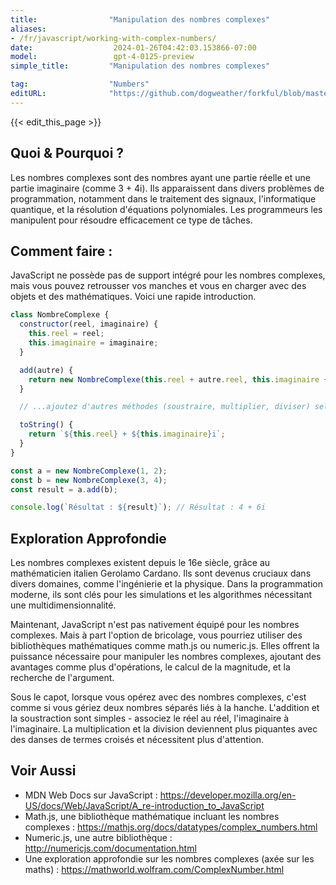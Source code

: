 ```yaml
---
title:                "Manipulation des nombres complexes"
aliases:
- /fr/javascript/working-with-complex-numbers/
date:                  2024-01-26T04:42:03.153866-07:00
model:                 gpt-4-0125-preview
simple_title:         "Manipulation des nombres complexes"

tag:                  "Numbers"
editURL:              "https://github.com/dogweather/forkful/blob/master/content/fr/javascript/working-with-complex-numbers.md"
---
```


{{< edit_this_page >}}

## Quoi & Pourquoi ?
Les nombres complexes sont des nombres ayant une partie réelle et une partie imaginaire (comme 3 + 4i). Ils apparaissent dans divers problèmes de programmation, notamment dans le traitement des signaux, l'informatique quantique, et la résolution d'équations polynomiales. Les programmeurs les manipulent pour résoudre efficacement ce type de tâches.

## Comment faire :
JavaScript ne possède pas de support intégré pour les nombres complexes, mais vous pouvez retrousser vos manches et vous en charger avec des objets et des mathématiques. Voici une rapide introduction.

```javascript
class NombreComplexe {
  constructor(reel, imaginaire) {
    this.reel = reel;
    this.imaginaire = imaginaire;
  }

  add(autre) {
    return new NombreComplexe(this.reel + autre.reel, this.imaginaire + autre.imaginaire);
  }

  // ...ajoutez d'autres méthodes (soustraire, multiplier, diviser) selon le besoin

  toString() {
    return `${this.reel} + ${this.imaginaire}i`;
  }
}

const a = new NombreComplexe(1, 2);
const b = new NombreComplexe(3, 4);
const result = a.add(b);

console.log(`Résultat : ${result}`); // Résultat : 4 + 6i
```

## Exploration Approfondie
Les nombres complexes existent depuis le 16e siècle, grâce au mathématicien italien Gerolamo Cardano. Ils sont devenus cruciaux dans divers domaines, comme l'ingénierie et la physique. Dans la programmation moderne, ils sont clés pour les simulations et les algorithmes nécessitant une multidimensionnalité.

Maintenant, JavaScript n'est pas nativement équipé pour les nombres complexes. Mais à part l'option de bricolage, vous pourriez utiliser des bibliothèques mathématiques comme math.js ou numeric.js. Elles offrent la puissance nécessaire pour manipuler les nombres complexes, ajoutant des avantages comme plus d'opérations, le calcul de la magnitude, et la recherche de l'argument.

Sous le capot, lorsque vous opérez avec des nombres complexes, c'est comme si vous gériez deux nombres séparés liés à la hanche. L'addition et la soustraction sont simples - associez le réel au réel, l'imaginaire à l'imaginaire. La multiplication et la division deviennent plus piquantes avec des danses de termes croisés et nécessitent plus d'attention.

## Voir Aussi
- MDN Web Docs sur JavaScript : https://developer.mozilla.org/en-US/docs/Web/JavaScript/A_re-introduction_to_JavaScript
- Math.js, une bibliothèque mathématique incluant les nombres complexes : https://mathjs.org/docs/datatypes/complex_numbers.html
- Numeric.js, une autre bibliothèque : http://numericjs.com/documentation.html
- Une exploration approfondie sur les nombres complexes (axée sur les maths) : https://mathworld.wolfram.com/ComplexNumber.html
